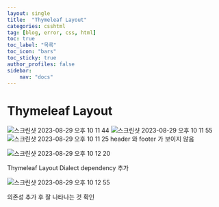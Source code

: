 ```yaml
---
layout: single
title:  "Thymeleaf Layout"
categories: csshtml
tag: [blog, error, css, html]
toc: true
toc_label: "목록"
toc_icon: "bars"
toc_sticky: true
author_profiles: false
sidebar:
    nav: "docs"
---  
```


# Thymeleaf Layout 
![스크린샷 2023-08-29 오후 10 11 44](https://github.com/5selny/5selny.github.io/assets/115622936/be92397f-9060-4c4c-8d3b-fbf8b7a9eba0)
![스크린샷 2023-08-29 오후 10 11 55](https://github.com/5selny/5selny.github.io/assets/115622936/ca9e1005-b516-46bd-b11e-65e3aede45b3) 
![스크린샷 2023-08-29 오후 10 11 25](https://github.com/5selny/5selny.github.io/assets/115622936/427126d7-25e5-441b-b2f8-6cd7a6438e0f)
header 와 footer 가 보이지 않음 




![스크린샷 2023-08-29 오후 10 12 20](https://github.com/5selny/5selny.github.io/assets/115622936/68ea4427-b9f3-402a-8825-afc8dd9a0d6c) 

Thymeleaf Layout Dialect dependency 추가 

![스크린샷 2023-08-29 오후 10 12 55](https://github.com/5selny/5selny.github.io/assets/115622936/9c1eaded-6ee1-4257-b125-5bafcf0b86f5)

의존성 추가 후 잘 나타나는 것 확인 
